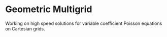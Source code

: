 # Geometric Multigrid

Working on high speed solutions for variable coefficient Poisson equations on Cartesian grids.
